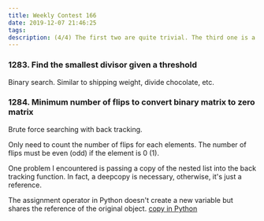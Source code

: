```yaml
---
title: Weekly Contest 166
date: 2019-12-07 21:46:25
tags:
description: (4/4) The first two are quite trivial. The third one is a typical binary search quesiton. I was stuck in the last one for a while. Later I realized the size of the matrix is at most 3 by 3. Thus a brute force searching is possible with back tracking. Finished the contest with around 1 hour.
---
```


### 1283. Find the smallest divisor given a threshold

Binary search. Similar to shipping weight, divide chocolate, etc.

### 1284. Minimum number of flips to convert binary matrix to zero matrix

Brute force searching with back tracking.

Only need to count the number of flips for each elements. The number of flips must be even (odd) if the element is 0 (1).

One problem I encountered is passing a copy of the nested list into the back tracking function. In fact, a deepcopy is necessary, otherwise, it's just a reference.

The assignment operator in Python doesn't create a new variable but shares the reference of the original object. [copy in Python](https://www.geeksforgeeks.org/copy-python-deep-copy-shallow-copy/) 

